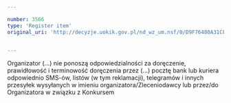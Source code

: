 ```yaml
---

number: 3566
type: 'Register item'
original_uri: 'http://decyzje.uokik.gov.pl/nd_wz_um.nsf/0/D9F76480A31CFC92C1257A54003C97E4?OpenDocument'


---
```


Organizator (...) nie ponoszą odpowiedzialności za doręczenie, prawidłowość i terminowość doręczenia przez  (...) pocztę bank lub kuriera odpowiednio SMS-ów, listów (w tym reklamacji), telegramów i innych przesyłek wysyłanych w imieniu organizatora/Zleceniodawcy lub przez/do Organizatora w związku z Konkursem
